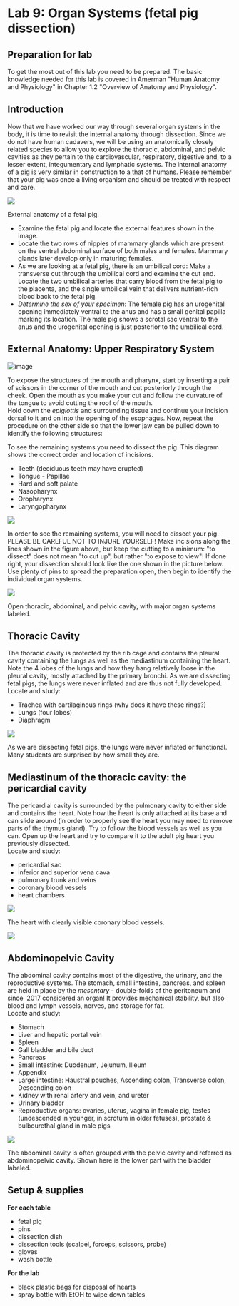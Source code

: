 # Lab 9: Organ Systems (fetal pig dissection)

## Preparation for lab

To get the most out of this lab you need to be prepared. The basic knowledge needed for this lab is covered in Amerman "Human Anatomy and Physiology" in Chapter 1.2 "Overview of Anatomy and Physiology".

## Introduction

Now that we have worked our way through several organ systems in the body, it is time to revisit the internal anatomy through dissection. Since we do not have human cadavers, we will be using an anatomically closely related species to allow you to explore the thoracic, abdominal, and pelvic cavities as they pertain to the cardiovascular, respiratory, digestive and, to a lesser extent, integumentary and lymphatic systems. The internal anatomy of a pig is very similar in construction to a that of humans. Please remember that your pig was once a living organism and should be treated with respect and care.  

![](.\figures\Pig1.png)

External anatomy of a fetal pig.

- Examine the fetal pig and locate the external features shown in the image. 
- Locate the two rows of nipples of mammary glands which are present on the ventral abdominal surface of both males and females. Mammary glands later develop only in maturing females. 
- As we are looking at a fetal pig, there is an umbilical cord: Make a transverse cut through the umbilical cord and examine the cut end. Locate the two umbilical arteries that carry blood from the fetal pig to the placenta, and the single umbilical vein that delivers nutrient-rich blood back to the fetal pig. 
- *Determine the sex of your specimen*: The female pig has an urogenital opening immediately ventral to the anus and has a small genital papilla marking its location. The male pig shows a scrotal sac ventral to the anus and the urogenital opening is just posterior to the umbilical cord.

## External Anatomy: Upper Respiratory System

 ![image](.\figures\Pig2.png)

To expose the structures of the mouth and pharynx, start by inserting a pair of scissors in the corner of the mouth and cut posteriorly through the cheek. Open the mouth as you make your cut and follow the curvature of the tongue to avoid cutting the roof of the mouth.  
Hold down the *epiglottis* and surrounding tissue and continue your incision dorsal to it and on into the opening of the esophagus. Now, repeat the procedure on the other side so that the lower jaw can be pulled down to identify the following structures:

To see the remaining systems you need to dissect the pig. This diagram shows the correct order and location of incisions.

- Teeth (deciduous teeth may have erupted)
- Tongue - Papillae
- Hard and soft palate
- Nasopharynx
- Oropharynx
- Laryngopharynx

![](.\figures\Pig4.png)

In order to see the remaining systems, you will need to dissect your pig. PLEASE BE CAREFUL NOT TO INJURE YOURSELF! Make incisions along the lines shown in the figure above, but keep the cutting to a minimum: "to dissect" does not mean "to cut up", but rather "to expose to view"! If done right, your dissection should look like the one shown in the picture below. Use plenty of pins to spread the preparation open, then begin to identify the individual organ systems.

![](.\figures\Pig5.png)

Open thoracic, abdominal, and pelvic cavity, with major organ systems labeled.

## Thoracic Cavity

The thoracic cavity is protected by the rib cage and contains the pleural cavity containing the lungs as well as the mediastinum containing the heart. Note the 4 lobes of the lungs and how they hang relatively loose in the pleural cavity, mostly attached by the primary bronchi. As we are dissecting fetal pigs, the lungs were never inflated and are thus not fully developed.  
Locate and study:

- Trachea with cartilaginous rings (why does it have these rings?)
- Lungs (four lobes)
- Diaphragm

![](.\figures\Pig6.png)

As we are dissecting fetal pigs, the lungs were never inflated or functional. Many students are surprised by how small they are.

## Mediastinum of the thoracic cavity: the pericardial cavity

The pericardial cavity is surrounded by the pulmonary cavity to either side and contains the heart. Note how the heart is only attached at its base and can slide around (in order to properly see the heart you may need to remove parts of the thymus gland). Try to follow the blood vessels as well as you can. Open up the heart and try to compare it to the adult pig heart you previously dissected.  
Locate and study:

- pericardial sac
- inferior and superior vena cava
- pulmonary trunk and veins
- coronary blood vessels
- heart chambers

![](.\figures\Pig9.png)

The heart with clearly visible coronary blood vessels.

![](.\figures\Pig7.png)



## Abdominopelvic Cavity

The abdominal cavity contains most of the digestive, the urinary, and the reproductive systems. The stomach, small intestine, pancreas, and spleen are held in place by the *mesentary* - double-folds of the peritoneum and since  2017 considered an organ! It provides mechanical stability, but also blood and lymph vessels, nerves, and storage for fat.  
Locate and study:

- Stomach
- Liver and hepatic portal vein
- Spleen
- Gall bladder and bile duct
- Pancreas
- Small intestine: Duodenum, Jejunum, Illeum
- Appendix
- Large intestine: Haustral pouches, Ascending colon, Transverse colon, Descending colon
- Kidney with renal artery and vein, and ureter
- Urinary bladder
- Reproductive organs: ovaries, uterus, vagina in female pig, testes (undescended in younger, in scrotum in older fetuses), prostate & bulbourethal gland in male pigs

![](.\figures\Pig8.png)

The abdominal cavity is often grouped with the pelvic cavity and referred as abdominopelvic cavity. Shown here is the lower part with the bladder labeled.

## Setup & supplies

**For each table**

- fetal pig
- pins
- dissection dish
- dissection tools (scalpel, forceps, scissors, probe)
- gloves
- wash bottle

**For the lab**

- black plastic bags for disposal of hearts
- spray bottle with EtOH to wipe down tables
